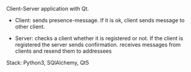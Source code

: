 Client-Server application with Qt. 
- Client:
  sends presence-message.
  If it is ok, client sends message to other client.
  
- Server:
  checks a client whether it is registered or not.
  If the client is registered the server sends confirmation.
  receives messages from clients and resend them to addressees

Stack:
Python3, SQlAlchemy, Qt5
